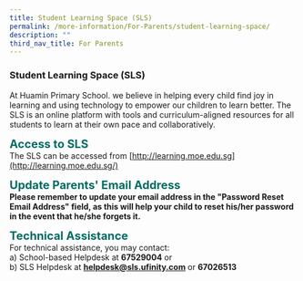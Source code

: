 ```yaml
---
title: Student Learning Space (SLS)
permalink: /more-information/For-Parents/student-learning-space/
description: ""
third_nav_title: For Parents
---
```

### **Student Learning Space (SLS)**

At Huamin Primary School. we believe in helping every child find joy in learning and using technology to empower our children to learn better. The SLS is an online platform with tools and curriculum-aligned resources for all students to learn at their own pace and collaboratively.

<b style="color:#016C62; font-size:20px;">Access to SLS</b><br>
The SLS can be accessed from [http://learning.moe.edu.sg](http://learning.moe.edu.sg/)

<b style="color:#016C62; font-size:20px;">Update Parents' Email Address</b><br>
<b>Please remember to update your email address in the "Password Reset Email Address" field, as this will help your child to reset his/her password in the event that he/she forgets it.</b>

<b style="color:#016C62; font-size:20px;">Technical Assistance</b><br>
For technical assistance, you may contact:  
a) School-based Helpdesk at **67529004** or  
b) SLS Helpdesk at **helpdesk@sls.ufinity.com** or **67026513**
